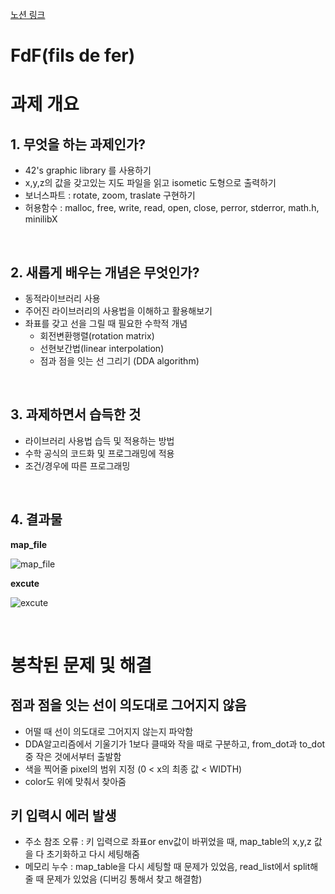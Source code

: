 [노션 링크](https://www.notion.so/FdF-fils-de-fer-2022-7-11-da55a0373acf472ba980ef2be924b28b)

# FdF(fils de fer)
# 과제 개요
## 1. 무엇을 하는 과제인가?
- 42's graphic library 를 사용하기
- x,y,z의 값을 갖고있는 지도 파일을 읽고 isometic 도형으로 출력하기
- 보너스파트 : rotate, zoom, traslate 구현하기
- 허용함수 : malloc, free, write, read, open, close, perror, stderror, math.h, minilibX

<br>

## 2. 새롭게 배우는 개념은 무엇인가?
- 동적라이브러리 사용
- 주어진 라이브러리의 사용법을 이해하고 활용해보기
- 좌표를 갖고 선을 그릴 때 필요한 수학적 개념
    - 회전변환행렬(rotation matrix)
    - 선현보간법(linear interpolation)
    - 점과 점을 잇는 선 그리기 (DDA algorithm)


<br>

## 3. 과제하면서 습득한 것
- 라이브러리 사용법 습득 및 적용하는 방법
- 수학 공식의 코드화 및 프로그래밍에 적용
- 조건/경우에 따른 프로그래밍

<br>


## 4. 결과물
**map_file**

![map_file](/screenshot/map_file.png)

**excute**

![excute](/screenshot/excute.png)

<br>

# 봉착된 문제 및 해결
## 점과 점을 잇는 선이 의도대로 그어지지 않음
- 어떨 때 선이 의도대로 그어지지 않는지 파악함
- DDA알고리즘에서 기울기가 1보다 클때와 작을 때로 구분하고, from_dot과 to_dot 중 작은 것에서부터 출발함
- 색을 찍어줄 pixel의 범위 지정 (0 < x의 최종 값 < WIDTH)
- color도 위에 맞춰서 찾아줌
 
## 키 입력시 에러 발생
- 주소 참조 오류 : 키 입력으로 좌표or env값이 바뀌었을 때, map_table의 x,y,z 값을 다 초기화하고 다시 세팅해줌
- 메모리 누수 : map_table을 다시 세팅할 때 문제가 있었음, read_list에서 split해줄 때 문제가 있었음 (디버깅 통해서 찾고 해결함)
